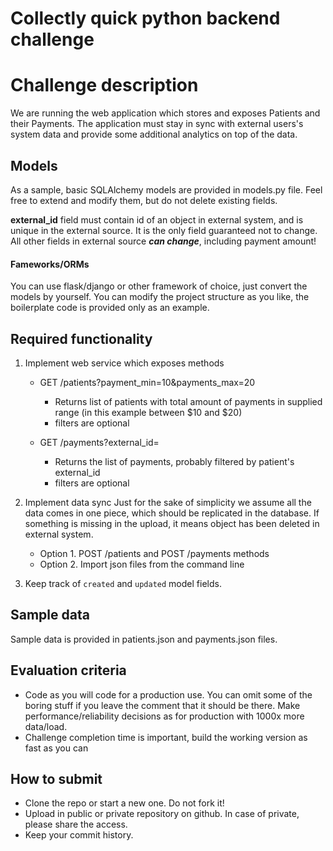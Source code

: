 # Collectly quick python backend challenge 

# Challenge description

We are running the web application which stores and exposes Patients and their Payments. 
The application must stay in sync with external users's system data and provide
some additional analytics on top of the data.

## Models 

As a sample, basic SQLAlchemy models are provided in models.py file.
Feel free to extend and modify them, but do not delete existing fields.

**external_id** field must contain id of an object in external system, and is  
unique in the external source. It is the only field guaranteed not to change. 
All other fields in external source ***can change***, including payment amount!

#### Fameworks/ORMs

You can use flask/django or other framework of choice, just convert the models
by yourself.
You can modify the project structure as you like, the boilerplate code
is provided only as an example.


## Required functionality

1. Implement web service which exposes methods
    * GET /patients?payment_min=10&payments_max=20
      - Returns list of patients with total amount of payments in supplied range (in 
      this example between $10 and $20) 
      - filters are optional
    
    * GET /payments?external_id=
      - Returns the list of payments, probably filtered by patient's external_id
      - filters are optional
      
2. Implement data sync
    Just for the sake of simplicity we assume all the data comes in one piece, which 
    should be replicated in the database. If something is missing in the upload,
    it means object has been deleted in external system. 
 
    * Option 1. POST /patients and POST /payments methods
    * Option 2. Import json files from the command line
       
3. Keep track of `created` and `updated` model fields. 


## Sample data

Sample data is provided in patients.json and payments.json files. 

 
## Evaluation criteria

* Code as you will code for a production use. You can omit some of the boring stuff 
 if you leave the comment that it should be there.
 Make performance/reliability decisions as for production with 1000x more data/load. 
* Challenge completion time is important, build the working version as fast as you can 

## How to submit
* Clone the repo or start a new one. Do not fork it!
* Upload in public or private repository on github. In case of private, please share the access.
* Keep your commit history.